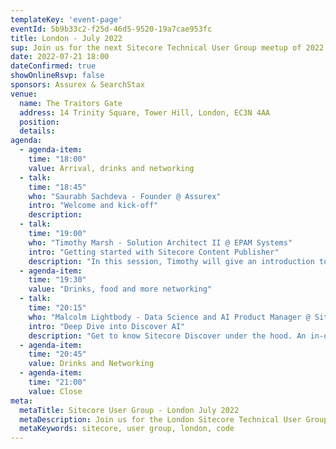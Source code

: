 ```yaml
---
templateKey: 'event-page'
eventId: 5b9b33c2-f25d-46d5-9520-19a7cae953fc
title: London - July 2022
sup: Join us for the next Sitecore Technical User Group meetup of 2022 in London. As Sitecore embarks on a transformation journey towards composable DXP, listen to experts as they talk about the latest and greatest in the world of Sitecore. Meet Sitecore enthusiasts and network over food and drinks at the Traitors Gate, Tower Hill. 
date: 2022-07-21 18:00
dateConfirmed: true
showOnlineRsvp: false
sponsors: Assurex & SearchStax
venue:
  name: The Traitors Gate 
  address: 14 Trinity Square, Tower Hill, London, EC3N 4AA
  position: 
  details:
agenda:
  - agenda-item:
    time: "18:00"
    value: Arrival, drinks and networking
  - talk:
    time: "18:45"
    who: "Saurabh Sachdeva - Founder @ Assurex"
    intro: "Welcome and kick-off"
    description:
  - talk: 
    time: "19:00"
    who: "Timothy Marsh - Solution Architect II @ EPAM Systems"
    intro: "Getting started with Sitecore Content Publisher"
    description: "In this session, Timothy will give an introduction to Sitecore Content Publisher and a live demo of the tool, API Integration options, and extension possibilities."
  - agenda-item:
    time: "19:30"
    value: "Drinks, food and more networking"
  - talk: 
    time: "20:15"
    who: "Malcolm Lightbody - Data Science and AI Product Manager @ Sitecore"
    intro: "Deep Dive into Discover AI"
    description: "Get to know Sitecore Discover under the hood. An in-depth session which will cover Discover's AI capabilities, data sets, recipes and algorithm." 
  - agenda-item:
    time: "20:45"
    value: Drinks and Networking
  - agenda-item:
    time: "21:00"
    value: Close
meta:
  metaTitle: Sitecore User Group - London July 2022  
  metaDescription: Join us for the London Sitecore Technical User Group meetup of July 2022 
  metaKeywords: sitecore, user group, london, code
---
```

